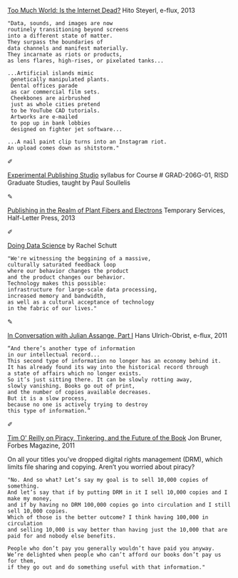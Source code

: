 
[Too Much World: Is the Internet Dead?](http://www.e-flux.com/journal/too-much-world-is-the-internet-dead/) Hito Steyerl, e-flux, 2013

	"Data, sounds, and images are now 
	routinely transitioning beyond screens 
	into a different state of matter. 
	They surpass the boundaries of 
	data channels and manifest materially. 
	They incarnate as riots or products, 
	as lens flares, high-rises, or pixelated tanks...

	...Artificial islands mimic 
	 genetically manipulated plants.
	 Dental offices parade 
	 as car commercial film sets. 
	 Cheekbones are airbrushed 
	 just as whole cities pretend 
	 to be YouTube CAD tutorials. 
	 Artworks are e-mailed 
	 to pop up in bank lobbies 
	 designed on fighter jet software...

	...A nail paint clip turns into an Instagram riot.
	An upload comes down as shitstorm."

✐

[Experimental Publishing Studio](http://newhive.com/soulellis/risd-eps15) syllabus for Course # GRAD-206G-01, RISD Graduate Studies, taught by Paul Soullelis

✎

[Publishing in the Realm of Plant Fibers and Electrons](http://www.halfletterpress.com/publishing-in-the-realm-of-plant-fibers-and-electrons/) Temporary Services, Half-Letter Press, 2013

✐

[Doing Data Science](http://shop.oreilly.com/product/0636920028529.do) by Rachel Schutt
	
	"We're witnessing the beggining of a massive, 
	culturally saturated feedback loop 
	where our behavior changes the product 
	and the product changes our behavior.
	Technology makes this possible: 
	infrastructure for large-scale data processing, 
	increased memory and bandwidth, 
	as well as a cultural acceptance of technology 
	in the fabric of our lives."


✎


[In Conversation with Julian Assange, Part I](http://www.e-flux.com/journal/in-conversation-with-julian-assange-part-i/) Hans Ulrich-Obrist, e-flux, 2011

	“And there’s another type of information 
	in our intellectual record...
	This second type of information no longer has an economy behind it. 
	It has already found its way into the historical record through 
	a state of affairs which no longer exists. 
	So it’s just sitting there. It can be slowly rotting away, 
	slowly vanishing. Books go out of print, 
	and the number of copies available decreases. 
	But it is a slow process, 
	because no one is actively trying to destroy 
	this type of information.”



✐


[Tim O' Reilly on Piracy, Tinkering, and the Future of the Book](http://www.forbes.com/sites/jonbruner/2011/03/25/tim-oreilly-on-piracy-tinkering-and-the-future-of-the-book/#595a33447dc6) Jon Bruner, Forbes Magazine, 2011

On all your titles you’ve dropped digital rights management (DRM), 
which limits file sharing and copying. Aren’t you worried about piracy?

	"No. And so what? Let’s say my goal is to sell 10,000 copies of something. 
	And let’s say that if by putting DRM in it I sell 10,000 copies and I make my money, 
	and if by having no DRM 100,000 copies go into circulation and I still sell 10,000 copies. 
	Which of those is the better outcome? I think having 100,000 in circulation 
	and selling 10,000 is way better than having just the 10,000 that are paid for and nobody else benefits.

	People who don’t pay you generally wouldn’t have paid you anyway. 
	We’re delighted when people who can’t afford our books don’t pay us for them, 
	if they go out and do something useful with that information."

